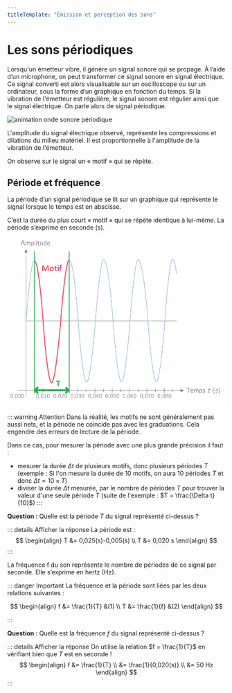 ```yaml
---
titleTemplate: "Émission et perception des sons"
---
```


# Les sons périodiques

Lorsqu'un émetteur vibre, il génère un signal sonore qui se propage. À l’aide d’un microphone, on peut transformer ce signal sonore en signal électrique. Ce signal converti est alors visualisable sur un oscilloscope ou sur un ordinateur, sous la forme d’un graphique en fonction du temps. Si la vibration de l'émetteur est régulière, le signal sonore est régulier ainsi que le signal électrique. On parle alors de signal périodique.

![animation onde sonore périodique](/images/cours/signal-periodique.gif "Son périodique")

L'amplitude du signal électrique observé, représente les compressions et dilations du milieu matériel. Il est proportionnelle à l'amplitude de la vibration de l'émetteur.

On observe sur le signal un « motif » qui se répète.

## Période et fréquence

La période d’un signal périodique se lit sur un graphique qui représente le signal lorsque le temps est en abscisse.

C’est la durée du plus court « motif » qui se répète identique à lui-même. La période s’exprime en seconde (s).

![période](/images/cours/motif-periode.png "Motif et lecture de la période T sur un graphique")

::: warning Attention
Dans la réalité, les motifs ne sont généralement pas aussi nets, et la période ne coincide pas avec les graduations. Cela engendre des erreurs de lecture de la période.

Dans ce cas, pour mesurer la période avec une plus grande précision il faut :

- mesurer la durée $\Delta t$ de plusieurs motifs, donc plusieurs périodes $T$ (exemple : Si l'on mesure la durée de $10$ motifs, on aura $10$ périodes $T$ et donc $\Delta t = 10\times T$)
- diviser la durée $\Delta t$ mesurée, par le nombre de périodes $T$ pour trouver la valeur d'une seule période $T$ (suite de l'exemple : $T = \frac{\Delta t}{10}$)
:::

__Question :__ Quelle est la période $T$ du signal représenté ci-dessus ?

::: details Afficher la réponse
La période est :
$$
\begin{align}
T &= 0,025(s)-0,005(s) \\
T &= 0,020 s
\end{align}
$$
:::

La fréquence f du son représente le nombre de périodes de ce signal par seconde. Elle s’exprime en hertz (Hz).

::: danger Important
La fréquence et la période sont liées par les deux relations suivantes :

$$
\begin{align}
f &= \frac{1}{T} &(1) \\
T &= \frac{1}{f} &(2)
\end{align}
$$

:::

__Question :__ Quelle est la fréquence $f$ du signal représenté ci-dessus ?

::: details Afficher la réponse
On utilise la relation $f = \frac{1}{T}$ en vérifiant bien que $T$ est en seconde !
$$
\begin{align}
f &= \frac{1}{T} \\
&= \frac{1}{0,020(s)} \\
&= 50 Hz
\end{align}
$$
:::
